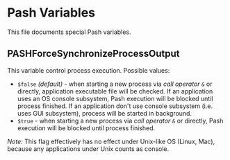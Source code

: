 Pash Variables
==============
This file documents special Pash variables.

## PASHForceSynchronizeProcessOutput
This variable control process execution. Possible values:

* `$false` *(default)* - when starting a new process via _call operator `&`_ or directly, application
  executable file will be checked. If an application uses an OS console subsystem, Pash execution
  will be blocked until process finished. If an application don't use console subsystem (i.e. uses GUI
  subsystem), process will be started in background.
* `$true` - when starting a new process via _call operator `&`_ or directly, Pash execution will be
  blocked until process finished.

_Note:_ This flag effectively has no effect under Unix-like OS (Linux, Mac), because any applications
under Unix counts as console.